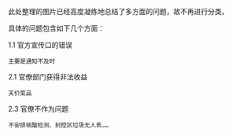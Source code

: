 此处整理的图片已经高度凝练地总结了多方面的问题，故不再进行分类。

具体的问题包含如下几个方面：

1.1 官方宣传口的错误

    主要是通知不及时

2.1 官僚部门获得非法收益

    天价菜品

2.3 官僚不作为问题

    不安排核酸检测、封控区垃圾无人丢……